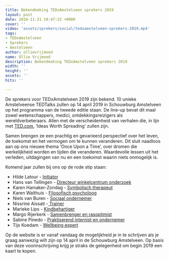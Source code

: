 ```yaml
---
title: Bekendmaking TEDxAmstelveen sprekers 2019
layout: post
date: 2018-11-21 19:47:22 +0000
cover: ''
video: 'assets/sprekers/social/tedxamstelveen-sprekers-2019.mp4'
tags:
- TEDxAmstelveen
- Sprekers
- Amstelveen
author: ollievrijmoed
name: Ollie Vrijmoed
description: Bekendmaking TEDxAmstelveen sprekers 2019
width: ''
height: ''
assets: ''
hits: ''

---
```

De sprekers voor TEDxAmstelveen 2019 zijn bekend. 10 unieke Amstelveense TEDTalks zullen op 14 april 2019 in Schouwburg Amstelveen op het programma van de tweede editie staan. De line-up bevat dit maal zowel wetenschappers, medici, ontdekkingsreizigers als wereldverbeteraars. Allen met de verscheidenheid van verhalen die, in lijn met [TED.com](https://www.ted.com/), ’Ideas Worth Spreading’ zullen zijn.

Samen brengen ze een prachtig en gevarieerd perspectief over het leven, de toekomst en het vermogen om te kunnen veranderen. Dit sluit naadloos aan op ons nieuwe thema ‘Once Upon a Time’, over dromen die werkelijkheid worden en tijden die veranderen. Waardevolle lessen uit het verleden, uitdagingen van nu en een toekomst waarin niets onmogelijk is.

Komend jaar zullen bij ons op de rode stip staan:

* Hilde Latour - [Initiator](https://tedxamstelveen.com/sprekers/hilde-latour/ "Hilde Latour")
* Hans van Tellingen - [Directeur winkelcentrum onderzoek](https://tedxamstelveen.com/sprekers/hans-van-tellingen/ "Hans van Tellingen")
* Karen Hamaker-Zondag - [Symbolisch therapeut](https://tedxamstelveen.com/sprekers/karen-hamaker-zondag/ "Karen Hamaker-Zondag")
* Karen Walthuis - [Filosofisch psycholoog](https://tedxamstelveen.com/sprekers/karen-walthuis/ "Karen Walthuis")
* Niels van Buren - [Sociaal ondernemer](https://tedxamstelveen.com/sprekers/niels-van-buren/ "Niels van Buren")
* Nissrine Aissati -[ Trainer](https://tedxamstelveen.com/sprekers/nissrine-aissati/ "Nissrine Aissati")
* Marieke Lips - [Kindbehartiger](https://tedxamstelveen.com/sprekers/marieke-lips/ "Marieke Lips")
* Margo Rijerkerk - [Samenbrenger en rasoptimist](https://tedxamstelveen.com/sprekers/margo-rijerkerk/ "Margo Rijerkerk")
* Sabine Pinedo - [Praktiserend internist en ondernemer](https://tedxamstelveen.com/sprekers/sabine-pinedo/ "Sabine Pinedo")
* Tijs Koedam - [Wellbeing expert](https://tedxamstelveen.com/sprekers/tijs-koedam/ "Tijs Koedam")

Op de website is er vanaf vandaag de mogelijkheid je in te schrijven als je graag aanwezig wilt zijn op 14 april in de Schouwburg Amstelveen. Op basis van deze voorinschrijving krijg je straks de gelegenheid om begin 2019 een kaart te kopen.
